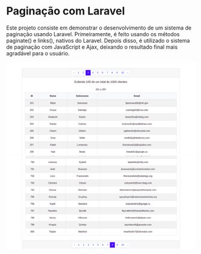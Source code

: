 # Paginação com Laravel

Este projeto consiste em demonstrar o desenvolvimento de um sistema de paginação usando Laravel. Primeiramente, é feito usando os métodos paginate() e links(), nativos do Laravel.
Depois disso, é utilizado o sistema de paginação com JavaScript e Ajax, deixando o resultado final mais agradável para o usuário.

![site](img/1.png)
![site](img/2.png)